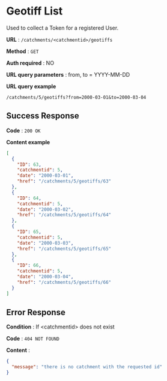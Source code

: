 ﻿
# Geotiff List

Used to collect a Token for a registered User.

**URL** : `/catchments/<catchmentid>/geotiffs`

**Method** : `GET`

**Auth required** : NO

**URL query parameters** : from, to = YYYY-MM-DD

**URL query example**

```
/catchments/5/geotiffs?from=2000-03-01&to=2000-03-04
```


## Success Response

**Code** : `200 OK`

**Content example**

```json
[
  {
    "ID": 63, 
    "catchmentid": 5, 
    "date": "2000-03-01", 
    "href": "/catchments/5/geotiffs/63"
  }, 
  {
    "ID": 64, 
    "catchmentid": 5, 
    "date": "2000-03-02", 
    "href": "/catchments/5/geotiffs/64"
  }, 
  {
    "ID": 65, 
    "catchmentid": 5, 
    "date": "2000-03-03", 
    "href": "/catchments/5/geotiffs/65"
  }, 
  {
    "ID": 66, 
    "catchmentid": 5, 
    "date": "2000-03-04", 
    "href": "/catchments/5/geotiffs/66"
  }
]
```


## Error Response

**Condition** : If \<catchmentid> does not exist

**Code** : `404 NOT FOUND`

**Content** :

```json
{
  "message": "there is no catchment with the requested id"
}
```
